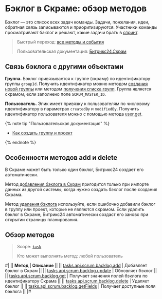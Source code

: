 # Бэклог в Скраме: обзор методов

Бэклог — это список всех задач команды. Задачи, пожелания, идеи, обратная связь записываются и приоритизируются. Участники команды просматривают бэклог и решают, какие задачи брать в [спринт](../sprint/index.md).

> Быстрый переход: [все методы и события](#all-methods) 
> 
> Пользовательская документация: [Битрикс24.Скрам](https://helpdesk.bitrix24.ru/open/13660630/)

## Связь бэклога с другими объектами

**Группа.** Бэклог привязывается к группе (скраму) по идентификатору группы `groupId`. Получить идентификатор можно методом [создания новой группы](../../sonet-group-create.md) или методом [получения списка групп](../../socialnetwork-api-workgroup-list.md). Группа является скрамом, если заполнено поле `SCRUM_MASTER_ID`.

**Пользователь.** Эпик имеет привязку к пользователям по числовому идентификатору в параметрах `createdBy` и `modifiedBy`. Получить идентификатор пользователя можно с помощью метода [user.get](../../../user/user-get.md).

{% note tip "Пользовательская документация" %}

- [Как создать группу и проект](https://helpdesk.bitrix24.ru/open/22699004/)

{% endnote %}

## Особенности методов add и delete

В Скраме может быть только один бэклог, Битрикс24 создает его автоматически.

Метод [добавления бэклога в Скрам](./tasks-api-scrum-backlog-add.md) пригодится только при импорте данных из другой системы, когда нужно создать бэклог после создания Скрама.

Метод [удаления бэклога](./tasks-api-scrum-backlog-delete.md) используйте, если ошибочно добавили бэклог в группу или проект, которые не являются скрамом. Если удалить бэклог в Скраме, Битрикс24 автоматически создаст его заново при открытии страницы планирования.

## Обзор методов

> Scope: [`task`](../../../scopes/permissions.md)
>
> Кто может выполнять метод: любой пользователь

#|
|| **Метод** | **Описание** ||
|| [tasks.api.scrum.backlog.add](./tasks-api-scrum-backlog-add.md) | Добавляет бэклог в Скрам ||
|| [tasks.api.scrum.backlog.update](./tasks-api-scrum-backlog-update.md) | Обновляет бэклог ||
|| [tasks.api.scrum.backlog.get](./tasks-api-scrum-backlog-get.md) | Получает значения полей бэклога по идентификатору Скрама ||
|| [tasks.api.scrum.backlog.delete](./tasks-api-scrum-backlog-delete.md) | Удаляет бэклог ||
|| [tasks.api.scrum.backlog.getFields](./tasks-api-scrum-backlog-get-fields.md) | Получает доступные поля бэклога ||
|#
